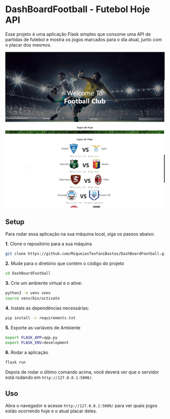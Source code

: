 # DashBoardFootball - Futebol Hoje API

Esse projeto é uma aplicação Flask simples que consome uma API de partidas de futebol e mostra os jogos marcados para o dia atual, junto com o placar dos mesmos.

![Imagem da Aplicação1](/static/img/homepage.jpg)
![Imagem da Aplicação2](/static/img/homepage2.jpg)

## Setup

Para rodar essa aplicação na sua máquina local, siga os passos abaixo:

**1.** Clone o repositório para a sua máquina

```bash
git clone https://github.com/MiqueiasTeofaniBastos/DashBoardFootball.git
```

**2.** Mude para o diretório que contém o código do projeto

```bash
cd DashBoardFootball
```

**3.** Crie um ambiente virtual e o ative:

```bash
python3 -m venv venv
source venv/bin/activate
```

**4.** Instale as dependências necessárias:

```bash
pip install -r requirements.txt
```

**5.** Exporte as variáveis de Ambiente

```bash
export FLASK_APP=app.py
export FLASK_ENV=development
```

**6.** Rodar a aplicação

```bash
flask run
```
Depois de rodar o último comando acima, você deverá ver que o servidor está rodando em `http://127.0.0.1:5000/`.

## Uso

Abra o navegador e acesse `http://127.0.0.1:5000/` para ver quais jogos estão ocorrendo hoje e o atual placar deles.



